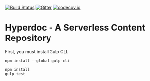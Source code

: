 [![Build Status](https://travis-ci.org/hyperdoc/hyperdoc.svg)](https://travis-ci.org/hyperdoc/hyperdoc)
[![Gitter](https://badges.gitter.im/Join%20Chat.svg)](https://gitter.im/hyperdoc/hyperdoc)
[![codecov.io](https://codecov.io/github/hyperdoc/hyperdoc/coverage.svg?branch=master)](https://codecov.io/github/hyperdoc/hyperdoc?branch=master)

# Hyperdoc - A Serverless Content Repository

First, you must install Gulp CLI.

```
npm install --global gulp-cli
```



```
npm install
gulp test
```
